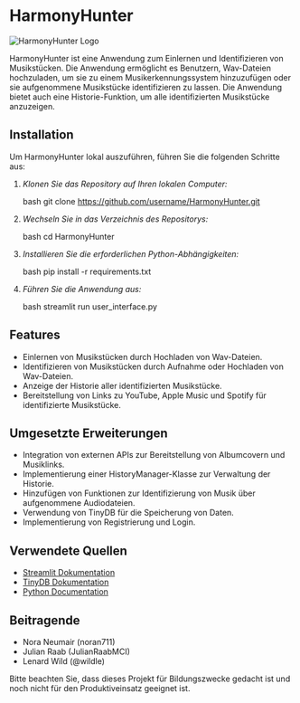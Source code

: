 # HarmonyHunter

![HarmonyHunter Logo](link_zum_logo.png)

HarmonyHunter ist eine Anwendung zum Einlernen und Identifizieren von Musikstücken. Die Anwendung ermöglicht es Benutzern, Wav-Dateien hochzuladen, um sie zu einem Musikerkennungssystem hinzuzufügen oder sie aufgenommene Musikstücke identifizieren zu lassen. Die Anwendung bietet auch eine Historie-Funktion, um alle identifizierten Musikstücke anzuzeigen.

## Installation

Um HarmonyHunter lokal auszuführen, führen Sie die folgenden Schritte aus:

1. *Klonen Sie das Repository auf Ihren lokalen Computer:*

    bash
    git clone https://github.com/username/HarmonyHunter.git
    

2. *Wechseln Sie in das Verzeichnis des Repositorys:*

    bash
    cd HarmonyHunter
    

3. *Installieren Sie die erforderlichen Python-Abhängigkeiten:*

    bash
    pip install -r requirements.txt
    

4. *Führen Sie die Anwendung aus:*

    bash
    streamlit run user_interface.py
    

## Features

- Einlernen von Musikstücken durch Hochladen von Wav-Dateien.
- Identifizieren von Musikstücken durch Aufnahme oder Hochladen von Wav-Dateien.
- Anzeige der Historie aller identifizierten Musikstücke.
- Bereitstellung von Links zu YouTube, Apple Music und Spotify für identifizierte Musikstücke.

## Umgesetzte Erweiterungen

- Integration von externen APIs zur Bereitstellung von Albumcovern und Musiklinks.
- Implementierung einer HistoryManager-Klasse zur Verwaltung der Historie.
- Hinzufügen von Funktionen zur Identifizierung von Musik über aufgenommene Audiodateien.
- Verwendung von TinyDB für die Speicherung von Daten.
- Implementierung von Registrierung und Login.

## Verwendete Quellen

- [Streamlit Dokumentation](https://docs.streamlit.io/)
- [TinyDB Dokumentation](https://tinydb.readthedocs.io/en/latest/)
- [Python Documentation](https://docs.python.org/3/)

## Beitragende

- Nora Neumair (noran711)
- Julian Raab (JulianRaabMCI)
- Lenard Wild (@wildle)

Bitte beachten Sie, dass dieses Projekt für Bildungszwecke gedacht ist und noch nicht für den Produktiveinsatz geeignet ist.
